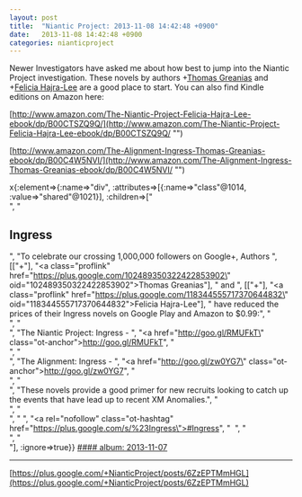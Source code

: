 ```yaml
---
layout: post
title:  "Niantic Project: 2013-11-08 14:42:48 +0900"
date:   2013-11-08 14:42:48 +0900
categories: nianticproject
---
```

Newer Investigators have asked me about how best to jump into the Niantic Project investigation. These novels by authors +[Thomas Greanias](https://plus.google.com/102489350322422853902 "") and +[Felicia Hajra-Lee](https://plus.google.com/118344555717370644832 "") are a good place to start. You can also find Kindle editions on Amazon here:

[http://www.amazon.com/The-Niantic-Project-Felicia-Hajra-Lee-ebook/dp/B00CTSZQ9Q/](http://www.amazon.com/The-Niantic-Project-Felicia-Hajra-Lee-ebook/dp/B00CTSZQ9Q/ "")   

[http://www.amazon.com/The-Alignment-Ingress-Thomas-Greanias-ebook/dp/B00C4W5NVI/](http://www.amazon.com/The-Alignment-Ingress-Thomas-Greanias-ebook/dp/B00C4W5NVI/ "")  

x{:element=>{:name=>"div", :attributes=>[{:name=>"class"@1014, :value=>"shared"@1021}], :children=>["<br />", "<h2>Ingress</h2>", "To celebrate our crossing 1,000,000 followers on Google+, Authors ", [["+"], "<a class=\"proflink\" href=\"https://plus.google.com/102489350322422853902\" oid=\"102489350322422853902\">Thomas Greanias</a>"], " and ", [["+"], "<a class=\"proflink\" href=\"https://plus.google.com/118344555717370644832\" oid=\"118344555717370644832\">Felicia Hajra-Lee</a>"], " have reduced the prices of their Ingress novels on Google Play and Amazon to $0.99:", "<br />", "<br />", "The Niantic Project: Ingress - ", "<a href=\"http://goo.gl/RMUFkT\" class=\"ot-anchor\">http://goo.gl/RMUFkT</a>", "<br />", "<br />", "The Alignment: Ingress - ", "<a href=\"http://goo.gl/zw0YG7\" class=\"ot-anchor\">http://goo.gl/zw0YG7</a>", "<br />", "<br />", "These novels provide a good primer for new recruits looking to catch up the events that have lead up to recent XM Anomalies.", "<br />", "<br />", " ", "<a rel=\"nofollow\" class=\"ot-hashtag\" href=\"https://plus.google.com/s/%23Ingress\">#Ingress</a>", "  ", "<br />", "<br />"], :ignore=>true}}
[#### album: 2013-11-07](https://plus.google.com/photos/103320655754019011706/albums/5943661682541424577 "")
- - -
[https://plus.google.com/+NianticProject/posts/6ZzEPTMmHGL](https://plus.google.com/+NianticProject/posts/6ZzEPTMmHGL)
